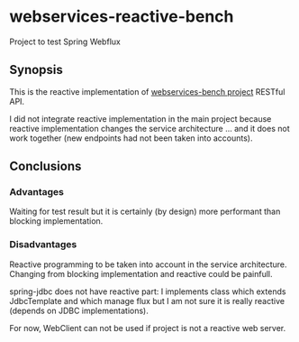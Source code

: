# webservices-reactive-bench

 Project to test Spring Webflux

## Synopsis

This is the reactive implementation of [webservices-bench project](https://github.com/vlachenal/webservices-bench) RESTful API.

I did not integrate reactive implementation in the main project because reactive implementation changes the service architecture ... and it does not work together (new endpoints had not been taken into accounts).

## Conclusions

### Advantages

Waiting for test result but it is certainly (by design) more performant than blocking implementation.

### Disadvantages

Reactive programming to be taken into account in the service architecture. Changing from blocking implementation and reactive could be painfull.

spring-jdbc does not have reactive part: I implements class which extends JdbcTemplate and which manage flux but I am not sure it is really reactive (depends on JDBC implementations).

For now, WebClient can not be used if project is not a reactive web server.
